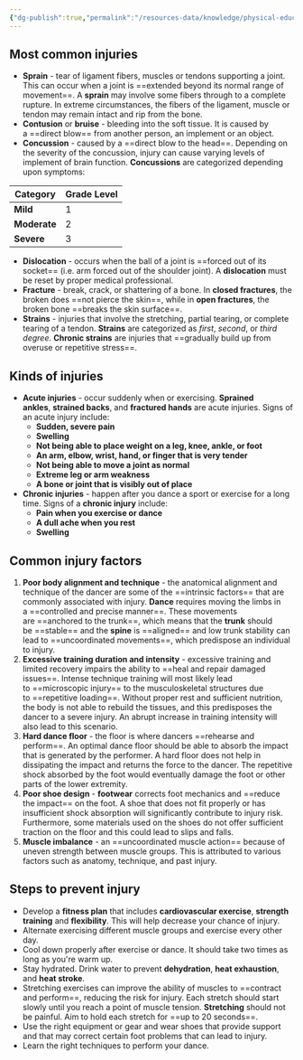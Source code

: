 ```yaml
---
{"dg-publish":true,"permalink":"/resources-data/knowledge/physical-education/dance/injuries/"}
---
```


## Most common injuries

- **Sprain** - tear of ligament fibers, muscles or tendons supporting a joint. This can occur when a joint is ==extended beyond its normal range of movement==. A **sprain** may involve some fibers through to a complete rupture. In extreme circumstances, the fibers of the ligament, muscle or tendon may remain intact and rip from the bone.
- **Contusion** or **bruise** - bleeding into the soft tissue. It is caused by a ==direct blow== from another person, an implement or an object.
- **Concussion** - caused by a ==direct blow to the head==. Depending on the severity of the concussion, injury can cause varying levels of implement of brain function. **Concussions** are categorized depending upon symptoms:

|**Category**|**Grade Level**|
|---|---|
|**Mild**|1|
|**Moderate**|2|
|**Severe**|3|

- **Dislocation** - occurs when the ball of a joint is ==forced out of its socket== (i.e. arm forced out of the shoulder joint). A **dislocation** must be reset by proper medical professional.
- **Fracture** - break, crack, or shattering of a bone. In **closed fractures**, the broken does ==not pierce the skin==, while in **open fractures**, the broken bone ==breaks the skin surface==.
- **Strains** - injuries that involve the stretching, partial tearing, or complete tearing of a tendon. **Strains** are categorized as _first_, _second_, or _third degree_. **Chronic strains** are injuries that ==gradually build up from overuse or repetitive stress==.

## Kinds of injuries

- **Acute injuries** - occur suddenly when or exercising. **Sprained ankles**, **strained backs**, and **fractured hands** are acute injuries. Signs of an acute injury include:
    - **Sudden, severe pain**
    - **Swelling**
    - **Not being able to place weight on a leg, knee, ankle, or foot**
    - **An arm, elbow, wrist, hand, or finger that is very tender**
    - **Not being able to move a joint as normal**
    - **Extreme leg or arm weakness**
    - **A bone or joint that is visibly out of place**
- **Chronic injuries** - happen after you dance a sport or exercise for a long time. Signs of a **chronic injury** include:
    - **Pain when you exercise or dance**
    - **A dull ache when you rest**
    - **Swelling**

## Common injury factors

1. **Poor body alignment and technique** - the anatomical alignment and technique of the dancer are some of the ==intrinsic factors== that are commonly associated with injury. **Dance** requires moving the limbs in a ==controlled and precise manner==. These movements are ==anchored to the trunk==, which means that the **trunk** should be ==stable== and the **spine** is ==aligned== and low trunk stability can lead to ==uncoordinated movements==, which predispose an individual to injury.
2. **Excessive training duration and intensity** - excessive training and limited recovery impairs the ability to ==heal and repair damaged issues==. Intense technique training will most likely lead to ==microscopic injury== to the musculoskeletal structures due to ==repetitive loading==. Without proper rest and sufficient nutrition, the body is not able to rebuild the tissues, and this predisposes the dancer to a severe injury. An abrupt increase in training intensity will also lead to this scenario.
3. **Hard dance floor** - the floor is where dancers ==rehearse and perform==. An optimal dance floor should be able to absorb the impact that is generated by the performer. A hard floor does not help in dissipating the impact and returns the force to the dancer. The repetitive shock absorbed by the foot would eventually damage the foot or other parts of the lower extremity.
4. **Poor shoe design** - **footwear** corrects foot mechanics and ==reduce the impact== on the foot. A shoe that does not fit properly or has insufficient shock absorption will significantly contribute to injury risk. Furthermore, some materials used on the shoes do not offer sufficient traction on the floor and this could lead to slips and falls.
5. **Muscle imbalance** - an ==uncoordinated muscle action== because of uneven strength between muscle groups. This is attributed to various factors such as anatomy, technique, and past injury.

## Steps to prevent injury

- Develop a **fitness plan** that includes **cardiovascular exercise**, **strength training** and **flexibility**. This will help decrease your chance of injury.
- Alternate exercising different muscle groups and exercise every other day.
- Cool down properly after exercise or dance. It should take two times as long as you're warm up.
- Stay hydrated. Drink water to prevent **dehydration**, **heat exhaustion**, and **heat stroke**.
- Stretching exercises can improve the ability of muscles to ==contract and perform==, reducing the risk for injury. Each stretch should start slowly until you reach a point of muscle tension. **Stretching** should not be painful. Aim to hold each stretch for ==up to 20 seconds==.
- Use the right equipment or gear and wear shoes that provide support and that may correct certain foot problems that can lead to injury.
- Learn the right techniques to perform your dance.